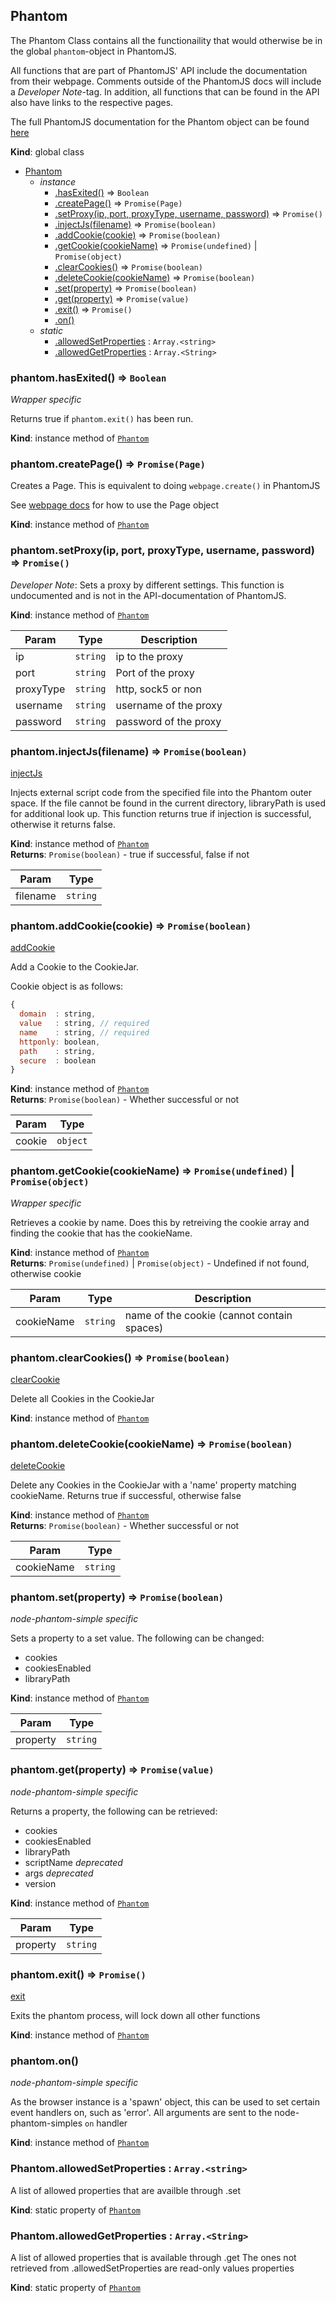 <a name="Phantom"></a>
## Phantom
The Phantom Class contains all the functionaility that would otherwise
be in the global `phantom`-object in PhantomJS.

All functions that are part of PhantomJS' API include the documentation
from their webpage. Comments outside of the PhantomJS docs will include a
*Developer Note*-tag. In addition, all functions that can be found in the
API also have links to the respective pages.

The full PhantomJS documentation for the Phantom object can be found [here](http://phantomjs.org/api/phantom/)

**Kind**: global class  

* [Phantom](#Phantom)
    * _instance_
        * [.hasExited()](#Phantom+hasExited) ⇒ <code>Boolean</code>
        * [.createPage()](#Phantom+createPage) ⇒ <code>Promise(Page)</code>
        * [.setProxy(ip, port, proxyType, username, password)](#Phantom+setProxy) ⇒ <code>Promise()</code>
        * [.injectJs(filename)](#Phantom+injectJs) ⇒ <code>Promise(boolean)</code>
        * [.addCookie(cookie)](#Phantom+addCookie) ⇒ <code>Promise(boolean)</code>
        * [.getCookie(cookieName)](#Phantom+getCookie) ⇒ <code>Promise(undefined)</code> &#124; <code>Promise(object)</code>
        * [.clearCookies()](#Phantom+clearCookies) ⇒ <code>Promise(boolean)</code>
        * [.deleteCookie(cookieName)](#Phantom+deleteCookie) ⇒ <code>Promise(boolean)</code>
        * [.set(property)](#Phantom+set) ⇒ <code>Promise(boolean)</code>
        * [.get(property)](#Phantom+get) ⇒ <code>Promise(value)</code>
        * [.exit()](#Phantom+exit) ⇒ <code>Promise()</code>
        * [.on()](#Phantom+on)
    * _static_
        * [.allowedSetProperties](#Phantom.allowedSetProperties) : <code>Array.&lt;string&gt;</code>
        * [.allowedGetProperties](#Phantom.allowedGetProperties) : <code>Array.&lt;String&gt;</code>

<a name="Phantom+hasExited"></a>
### phantom.hasExited() ⇒ <code>Boolean</code>
*Wrapper specific*

Returns true if `phantom.exit()` has been run.

**Kind**: instance method of <code>[Phantom](#Phantom)</code>  
<a name="Phantom+createPage"></a>
### phantom.createPage() ⇒ <code>Promise(Page)</code>
Creates a Page. This is equivalent to doing `webpage.create()` in PhantomJS

See [webpage docs](./webpage.md) for how to use the Page object

**Kind**: instance method of <code>[Phantom](#Phantom)</code>  
<a name="Phantom+setProxy"></a>
### phantom.setProxy(ip, port, proxyType, username, password) ⇒ <code>Promise()</code>
*Developer Note*: Sets a proxy by different settings.
This function is undocumented and is not in the API-documentation of PhantomJS.

**Kind**: instance method of <code>[Phantom](#Phantom)</code>  

| Param | Type | Description |
| --- | --- | --- |
| ip | <code>string</code> | ip to the proxy |
| port | <code>string</code> | Port of the proxy |
| proxyType | <code>string</code> | http, sock5 or non |
| username | <code>string</code> | username of the proxy |
| password | <code>string</code> | password of the proxy |

<a name="Phantom+injectJs"></a>
### phantom.injectJs(filename) ⇒ <code>Promise(boolean)</code>
[injectJs](http://phantomjs.org/api/phantom/method/inject-js.html)

Injects external script code from the specified file into
the Phantom outer space. If the file cannot be found in
the current directory, libraryPath is used for additional look up.
This function returns true if injection is successful,
otherwise it returns false.

**Kind**: instance method of <code>[Phantom](#Phantom)</code>  
**Returns**: <code>Promise(boolean)</code> - true if successful, false if not  

| Param | Type |
| --- | --- |
| filename | <code>string</code> | 

<a name="Phantom+addCookie"></a>
### phantom.addCookie(cookie) ⇒ <code>Promise(boolean)</code>
[addCookie](http://phantomjs.org/api/phantom/method/add-cookie.html)

Add a Cookie to the CookieJar.

Cookie object is as follows:
```js
{
  domain  : string,
  value   : string, // required
  name    : string, // required
  httponly: boolean,
  path    : string,
  secure  : boolean
}
```

**Kind**: instance method of <code>[Phantom](#Phantom)</code>  
**Returns**: <code>Promise(boolean)</code> - Whether successful or not  

| Param | Type |
| --- | --- |
| cookie | <code>object</code> | 

<a name="Phantom+getCookie"></a>
### phantom.getCookie(cookieName) ⇒ <code>Promise(undefined)</code> &#124; <code>Promise(object)</code>
*Wrapper specific*

Retrieves a cookie by name. Does this by retreiving the cookie array
and finding the cookie that has the cookieName.

**Kind**: instance method of <code>[Phantom](#Phantom)</code>  
**Returns**: <code>Promise(undefined)</code> &#124; <code>Promise(object)</code> - Undefined if not found, otherwise cookie  

| Param | Type | Description |
| --- | --- | --- |
| cookieName | <code>string</code> | name of the cookie (cannot contain spaces) |

<a name="Phantom+clearCookies"></a>
### phantom.clearCookies() ⇒ <code>Promise(boolean)</code>
[clearCookie](http://phantomjs.org/api/phantom/method/clear-cookies.html)

Delete all Cookies in the CookieJar

**Kind**: instance method of <code>[Phantom](#Phantom)</code>  
<a name="Phantom+deleteCookie"></a>
### phantom.deleteCookie(cookieName) ⇒ <code>Promise(boolean)</code>
[deleteCookie](http://phantomjs.org/api/phantom/method/delete-cookie.html)

Delete any Cookies in the CookieJar with a 'name' property
matching cookieName.
Returns true if successful, otherwise false

**Kind**: instance method of <code>[Phantom](#Phantom)</code>  
**Returns**: <code>Promise(boolean)</code> - Whether successful or not  

| Param | Type |
| --- | --- |
| cookieName | <code>string</code> | 

<a name="Phantom+set"></a>
### phantom.set(property) ⇒ <code>Promise(boolean)</code>
*node-phantom-simple specific*

Sets a property to a set value. The following can be changed:
- cookies
- cookiesEnabled
- libraryPath

**Kind**: instance method of <code>[Phantom](#Phantom)</code>  

| Param | Type |
| --- | --- |
| property | <code>string</code> | 

<a name="Phantom+get"></a>
### phantom.get(property) ⇒ <code>Promise(value)</code>
*node-phantom-simple specific*

Returns a property, the following can be retrieved:
- cookies
- cookiesEnabled
- libraryPath
- scriptName *deprecated*
- args *deprecated*
- version

**Kind**: instance method of <code>[Phantom](#Phantom)</code>  

| Param | Type |
| --- | --- |
| property | <code>string</code> | 

<a name="Phantom+exit"></a>
### phantom.exit() ⇒ <code>Promise()</code>
[exit](http://phantomjs.org/api/phantom/method/exit.html)

Exits the phantom process, will lock down all other functions

**Kind**: instance method of <code>[Phantom](#Phantom)</code>  
<a name="Phantom+on"></a>
### phantom.on()
*node-phantom-simple specific*

As the browser instance is a 'spawn' object, this
can be used to set certain event handlers on, such as
'error'. All arguments are sent to the node-phantom-simples `on` handler

**Kind**: instance method of <code>[Phantom](#Phantom)</code>  
<a name="Phantom.allowedSetProperties"></a>
### Phantom.allowedSetProperties : <code>Array.&lt;string&gt;</code>
A list of allowed properties that are availble through .set

**Kind**: static property of <code>[Phantom](#Phantom)</code>  
<a name="Phantom.allowedGetProperties"></a>
### Phantom.allowedGetProperties : <code>Array.&lt;String&gt;</code>
A list of allowed properties that is available through .get
The ones not retrieved from .allowedSetProperties are read-only values
properties

**Kind**: static property of <code>[Phantom](#Phantom)</code>  
